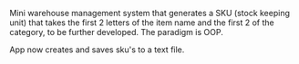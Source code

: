 Mini warehouse management system that generates a SKU (stock keeping unit) that takes the first 2 letters of the item name and the first 2 of the category, to be further developed. The paradigm is OOP.

App now creates and saves sku's to a text file.